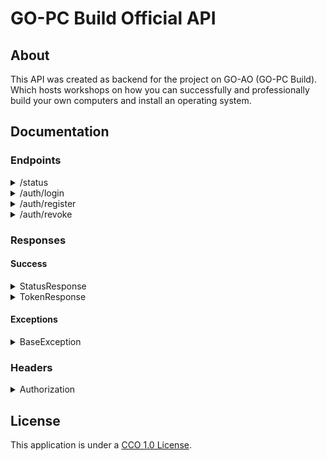 # GO-PC Build Official API

## About

This API was created as backend for the project on GO-AO (GO-PC Build). Which hosts workshops on how you can
successfully and professionally build your own computers and install an operating system.

## Documentation

### Endpoints

<details>
<summary>/status</summary>

#### About

This route can be used to check if the API is up.

#### Return type

`StatusResponse`
</details>

<details>
<summary>/auth/login</summary>

#### About

This endpoint can be used for existing users to receive a token with their credentials.

#### Request Body

```json
{
  "username": "string",
  "password": "string"
}
```

#### Return type

`TokenResponse`
</details>

<details>
<summary>/auth/register</summary>

#### About

This endpoint provides a way for new users to create an account.

#### Request Body

```json
{
  "username": "string",
  "email": "string",
  "password": "string",
  "first_name": "string",
  "last_name": "string"
}
```

#### Return type

`TokenResponse`
</details>

<details>
<summary>/auth/revoke</summary>

#### About

This endpoint permanently deletes a token from the database.

#### Request Header

`Authorization`

#### Return type

`StatusResponse`

#### Exception type

`BaseException`

</details>

### Responses

#### Success

<details>
<summary>StatusResponse</summary>

#### Format:

```json
{
  "message": "string"
}
```

#### Example response:

```json
{
  "message": "API is fully operational!"
}
```

</details>

<details>
<summary>TokenResponse</summary>

#### Format:

```json
{
  "token": "string"
}
```

#### Example response:

```json
{
  "token": "GsRl67eiDZt4oskOmJqFa256okMu6aNDSHVmJRJSsEv6koS9jfn9M8aelIZM92GA.qljU4k7k"
}
```

</details>

#### Exceptions

<details>
<summary>BaseException</summary>

#### Format:

```json
{
  "message": "string",
  "error": "string"
}
```

#### Example response:

```json
{
  "message": "Oops... You did something wrong! (See error for more information)",
  "error": "No or an invalid 'Authorization' header was present on the request"
}
```

</details>

### Headers

<details>
<summary>Authorization</summary>

#### Format

|      Name     | Value  |
|:-------------:|:------:|
| Authorization | string |


##### Example

|      Name     |                                   Value                                   |
|:-------------:|:-------------------------------------------------------------------------:|
| Authorization | GsRl67eiDZt4oskOmJqFa256okMu6aNDSHVmJRJSsEv6koS9jfn9M8aelIZM92GA.qljU4k7k |

</details>

## License

This application is under a [CCO 1.0 License](./LICENSE).
